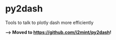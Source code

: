 # py2dash
Tools to talk to plotly dash more efficiently

**--> Moved to https://github.com/i2mint/py2dash!**
